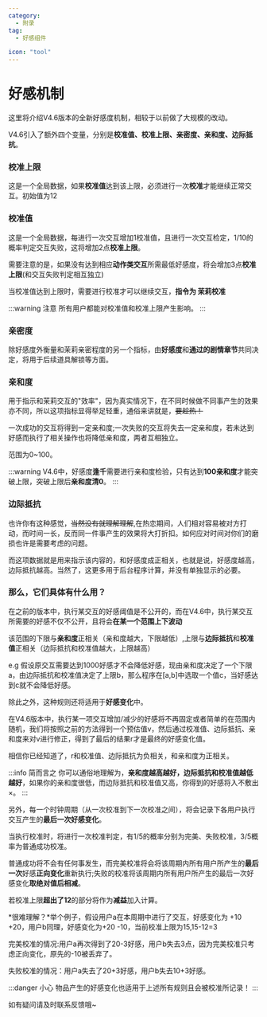 ```yaml
---
category:
  - 附录
tag:
  - 好感组件

icon: "tool"
---
```


# 好感机制

这里将介绍V4.6版本的全新好感度机制，相较于以前做了大规模的改动。

V4.6引入了额外四个变量，分别是**校准值、校准上限、亲密度、亲和度、边际抵抗**。

### 校准上限

这是一个全局数据，如果**校准值**达到该上限，必须进行一次**校准**才能继续正常交互。初始值为12

### 校准值

这是一个全局数据，每进行一次交互增加1校准值，且进行一次交互检定，1/10的概率判定交互失败，这将增加2点**校准上限**。

需要注意的是，如果没有达到相应**动作类交互**所需最低好感度，将会增加3点**校准上限**(和交互失败判定相互独立)

当校准值达到上限时，需要进行校准才可以继续交互，**指令为 茉莉校准**

:::warning 注意
所有用户都能对校准值和校准上限产生影响。
:::

### 亲密度

除好感度外衡量和茉莉亲密程度的另一个指标，由**好感度**和**通过的剧情章节**共同决定，将用于后续道具解锁等方面。

### 亲和度

用于指示和茉莉交互的"效率"，因为真实情况下，在不同时候做不同事产生的效果亦不同，所以这项指标显得举足轻重，通俗来讲就是，~~要趁热！~~

一次成功的交互将得到一定亲和度;一次失败的交互将失去一定亲和度，若未达到好感而执行了相关操作也将降低亲和度，两者互相独立。

范围为0~100。

:::warning
V4.6中，好感度**逢千**需要进行亲和度检验，只有达到**100亲和度**才能突破上限，突破上限后**亲和度清0**。
:::
### 边际抵抗

也许你有这种感觉，~~当然没有就理解理解~~,在热恋期间，人们相对容易被对方打动，而时间一长，反而同一件事产生的效果将大打折扣。如何应对时间对你们的磨损也许是需要考虑的问题。

而这项数据就是用来指示该内容的，和好感度成正相关，也就是说，好感度越高，边际抵抗越高。当然了，这更多用于后台程序计算，并没有单独显示的必要。


### 那么，它们具体有什么用？

在之前的版本中，执行某交互的好感阈值是不公开的，而在V4.6中，执行某交互所需要的好感不仅不公开，且将会**在某一个范围上下波动**

该范围的下限与**亲和度**正相关（亲和度越大，下限越低）,上限与**边际抵抗**和**校准值**正相关（边际抵抗和校准值越大，上限越高）

e.g 假设原交互需要达到1000好感才不会降低好感，现由亲和度决定了一个下限a，由边际抵抗和校准值决定了上限b，那么程序在[a,b]中选取一个值c，当好感达到c就不会降低好感。

除此之外，这种规则还将适用于**好感变化**中。

在V4.6版本中，执行某一项交互增加/减少的好感将不再固定或者简单的在范围内随机，我们将按照之前的方法得到一个预估值v，然后通过校准值、边际抵抗、亲和度来对v进行修正，得到了最后的结果r才是最终的好感变化值。

相信你已经知道了，r和校准值、边际抵抗为负相关，和亲和度为正相关。

:::info 简而言之
你可以通俗地理解为，**亲和度越高越好，边际抵抗和校准值越低越好**，如果你的亲和度很低，而边际抵抗和校准值又高，你得到的好感将入不敷出×。
:::

另外，每一个时钟周期（从一次校准到下一次校准之间），将会记录下各用户执行交互产生的**最后一次好感变化**。

当执行校准时，将进行一次校准判定，有1/5的概率分别为完美、失败校准，3/5概率为普通成功校准。

普通成功将不会有任何事发生，而完美校准将会将该周期内所有用户所产生的**最后一次**好感**正向变化**重新执行;失败的校准将该周期内所有用户所产生的最后一次好感变化**取绝对值后相减**。

若校准上限**超出了12**的部分将作为**减益**加入计算。

*很难理解？*举个例子，假设用户a在本周期中进行了交互，好感变化为 +10 +20，用户b同理，好感变化为+20 -10，当前校准上限为15,15-12=3

完美校准的情况:用户a再次得到了20-3好感，用户b失去3点，因为完美校准只考虑正向变化，原先的-10被丢弃了。

失败校准的情况：用户a失去了20+3好感，用户b失去10+3好感。

:::danger 小心
物品产生的好感变化也适用于上述所有规则且会被校准所记录！
:::

如有疑问请及时联系反馈哦~